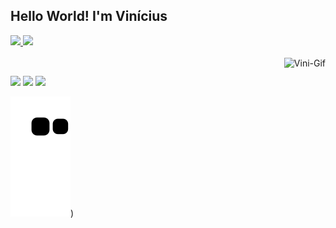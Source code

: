 ## Hello World! I'm Vinícius 
 <div>
  <a href="https://github.com/Vsants">
  <img height="180em" src="https://github-readme-stats.vercel.app/api?username=Vsants&show_icons=true&theme=dark&include_all_commits=true&count_private=true"/>
  <img height="180em" src="https://github-readme-stats.vercel.app/api/top-langs/?username=Vsants&layout=compact&langs_count=7&theme=dark"/>
</div>
<div style="display: inline_block"><br>
  <img align="right" alt="Vini-Gif" src="https://media.discordapp.net/attachments/839622930462933004/877367380664279091/picasion.com_be1f11db1c5553f0daa89d0f6426c991.gif">
</div>
  
  ##
  
  <div> 
  <a href="https://www.instagram.com/v.sant094/" target="_blank"><img src="https://img.shields.io/badge/-Instagram-%23E4405F?style=for-the-badge&logo=instagram&logoColor=white" target="_blank"></a>
  <a href = "mailto:vsantos733@gmail.com"><img src="https://img.shields.io/badge/-Gmail-%23333?style=for-the-badge&logo=gmail&logoColor=white" target="_blank"></a>
  <a href="https://www.linkedin.com/in/vin%C3%ADcus-santos-602570188" target="_blank"><img src="https://img.shields.io/badge/-LinkedIn-%230077B5?style=for-the-badge&logo=linkedin&logoColor=white" target="_blank"></a> 
 
  ![Snake animation](https://github.com/Vsants/Vsants//blob/output/github-contribution-grid-snake.svg))
 
</div>

